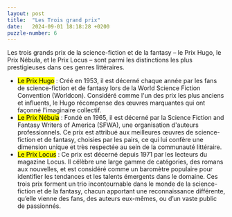 ```yaml
---
layout: post
title:  "Les Trois grand prix"
date:   2024-09-01 18:18:28 +0200
puzzle-number: 6
---
```

Les trois grands prix de la science-fiction et de la fantasy – le Prix Hugo, le Prix Nébula, et le Prix Locus – sont parmi les distinctions les plus prestigieuses dans ces genres littéraires.

- <mark>Le Prix Hugo</mark> : Créé en 1953, il est décerné chaque année par les fans de science-fiction et de fantasy lors de la World Science Fiction Convention (Worldcon). Considéré comme l'un des prix les plus anciens et influents, le Hugo récompense des œuvres marquantes qui ont façonné l'imaginaire collectif.
- <mark>Le Prix Nébula</mark> : Fondé en 1965, il est décerné par la Science Fiction and Fantasy Writers of America (SFWA), une organisation d'auteurs professionnels. Ce prix est attribué aux meilleures œuvres de science-fiction et de fantasy, choisies par les pairs, ce qui lui confère une dimension unique et très respectée au sein de la communauté littéraire.
- <mark>Le Prix Locus</mark> : Ce prix est décerné depuis 1971 par les lecteurs du magazine Locus. Il célèbre une large gamme de catégories, des romans aux nouvelles, et est considéré comme un baromètre populaire pour identifier les tendances et les talents émergents dans le domaine.
Ces trois prix forment un trio incontournable dans le monde de la science-fiction et de la fantasy, chacun apportant une reconnaissance différente, qu’elle vienne des fans, des auteurs eux-mêmes, ou d’un vaste public de passionnés.